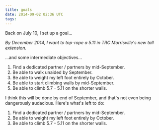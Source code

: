 ```yaml
---
title: goals
date: 2014-09-02 02:36 UTC
tags:
---
```


Back on July 10, I set up a goal... 

*By December 2014, I want to top-rope a 5.11 in TRC Morrisville's new tall extension.*

...and some intermediate objectives... 

1. Find a dedicated partner / partners by mid-September.
1. Be able to walk unaided by September.
1. Be able to weight my left foot entirely by October.
1. Be able to start climbing walls by mid-September.
1. Be able to climb 5.7 - 5.11 on the shorter walls.

I think this will be done by end of September, and that's not even being dangerously audacious. Here's what's left to do: 

1. Find a dedicated partner / partners by mid-September.
1. Be able to weight my left foot entirely by October.
1. Be able to climb 5.7 - 5.11 on the shorter walls.